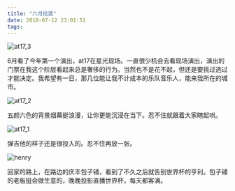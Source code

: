 ```yaml
---
title: "六月拾遗"
date: 2010-07-12 23:01:51
tags:
---
```


![at17_3](../../../images/2010/07/at17_3.jpg "at17_3") 

6月看了今年第一个演出，at17在星光现场。一直很少机会去看现场演出，演出的门票在我这个阶层看起来总是奢侈的行为。当然也不是花不起，但还是要挑过选过才能决定。我希望有一日，那几位能让我不计成本的乐队音乐人，能来我所在的城市。 

![at17_2](../../../images/2010/07/at17_2.jpg "at17_2") 

五颜六色的背景烟幕挺浪漫，让你更能沉浸在当下。忍不住就跟着大家瞎起哄。 

![at17_1](../../../images/2010/07/at17_1.jpg "at17_1") 

弹吉他的样子还是很投入的。忍不住再放一张。 

![henry](../../../images/2010/07/henry.jpg "henry") 

回家的路上，在路边的庆丰包子铺，看到了不久之后就告别世界杯的亨利。包子铺的老板挺会做生意的，晚晚投影直播世界杯，每天都客满。